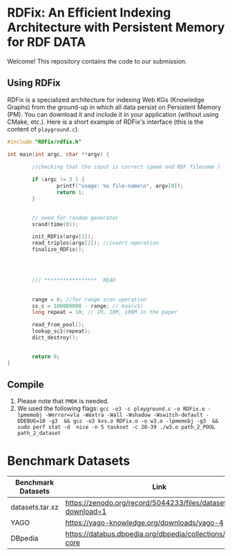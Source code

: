 # RDFix: An Efficient Indexing Architecture with Persistent Memory for RDF DATA
Welcome! This repository contains the code to our submission. 


## Using RDFix
RDFix is a specialized architecture for indexing Web KGs (Knowledge Graphs) from the ground-up in which all data persist on Persistent Memory (PM). You can download it and include it in your application (without using CMake, etc.).
Here is a short example of RDFix's interface (this is the content of `playground.c`).

```cpp
#include "RDFix/rdfix.h"

int main(int argc, char **argv) {

        //checking that the input is correct (pmem and RDF filename )
        
        if (argc != 3 ) {
                printf("usage: %s file-name\n", argv[0]);
                return 1;
        }
        

        // seed for random generator 
        srand(time(0));

        init_RDFix(argv[1]);
        read_triples(argv[2]); //insert operation
        finalize_RDFix();




        /// *****************  READ
        
        
        range = 0; //for range scan operation
        ss_c = 100000000 - range; // max(v1)
        long repeat = 10; // 1M, 10M, 100M in the paper

        read_from_pool();
        lookup_sc1(repeat);
        dict_destroy();

        
        return 0;
}


```
## Compile
1) Please note that `PMDK` is needed.
2) We used the following flags: `gcc -o3 -c playground.c -o RDFix.o -lpmemobj -Werror=vla -Wextra -Wall -Wshadow -Wswitch-default -DDEBUG=10 -g3  && gcc -o3 kvs.o RDFix.o -o w3.o -lpmemobj -g3  && sudo perf stat -d  nice -n 5 taskset -c 20-39 ./w3.o path_2_POOL path_2_dataset`

# Benchmark Datasets

| Benchmark Datasets   | Link |
| -------------        | ------------- |
|  datasets.tar.xz     | https://zenodo.org/record/5044233/files/datasets.tar.xz?download=1|
|  YAGO                | https://yago-knowledge.org/downloads/yago-4                       |
|  DBpedia             | https://databus.dbpedia.org/dbpedia/collections/latest-core       |     





